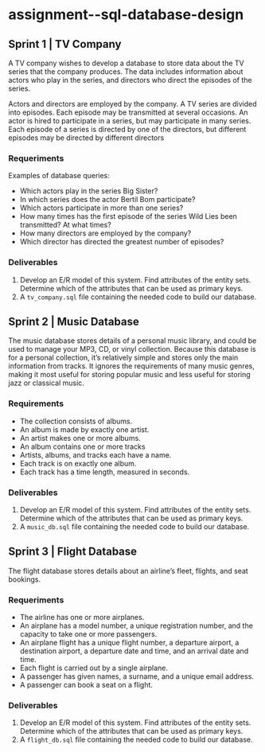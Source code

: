 # assignment--sql-database-design

## Sprint 1 | TV Company

A TV company wishes to develop a database to store data about the TV series that the
company produces. The data includes information about actors who play in the series, and
directors who direct the episodes of the series.

Actors and directors are employed by the company. A TV series are divided into
episodes. Each episode may be transmitted at several occasions. An actor is hired to
participate in a series, but may participate in many series. Each episode of a series
is directed by one of the directors, but different episodes may be directed by different
directors

### Requeriments

Examples of database queries:

+ Which actors play in the series Big Sister?
+ In which series does the actor Bertil Bom participate?
+ Which actors participate in more than one series?
+ How many times has the first episode of the series Wild Lies been transmitted? At
what times?
+ How many directors are employed by the company?
+ Which director has directed the greatest number of episodes?

### Deliverables

1. Develop an E/R model of this system. Find attributes of the entity sets. Determine which
of the attributes that can be used as primary keys.
2. A `tv_company.sql` file containing the needed code to build our database.

## Sprint 2 | Music Database

The music database stores details of a personal music library, and could be used to manage your MP3, CD, or vinyl collection. Because this database is for a personal collection, it’s relatively simple and stores only the main information from tracks. It ignores the requirements of many music genres, making it most useful for storing popular music and less useful for storing jazz or classical music.

### Requirements

+ The collection consists of albums.
+ An album is made by exactly one artist.
+ An artist makes one or more albums.
+ An album contains one or more tracks
+ Artists, albums, and tracks each have a name.
+ Each track is on exactly one album.
+ Each track has a time length, measured in seconds.

### Deliverables

1. Develop an E/R model of this system. Find attributes of the entity sets. Determine which
of the attributes that can be used as primary keys.
2. A `music_db.sql` file containing the needed code to build our database.

## Sprint 3 | Flight Database

The flight database stores details about an airline’s fleet, flights, and seat bookings.

### Requeriments

+ The airline has one or more airplanes.
+ An airplane has a model number, a unique registration number, and the capacity to take one or more passengers.
+ An airplane flight has a unique flight number, a departure airport, a destination airport, a departure date and time, and an arrival date and time.
+ Each flight is carried out by a single airplane.
+ A passenger has given names, a surname, and a unique email address.
+ A passenger can book a seat on a flight.

### Deliverables

1. Develop an E/R model of this system. Find attributes of the entity sets. Determine which
of the attributes that can be used as primary keys.
2. A `flight_db.sql` file containing the needed code to build our database.
